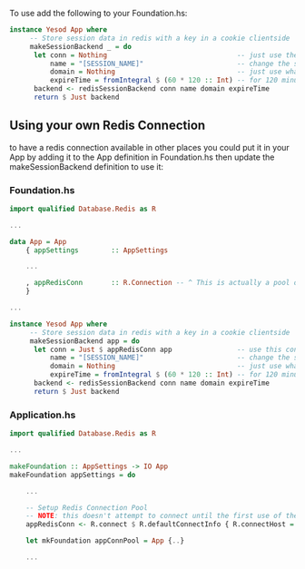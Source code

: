 To use add the following to your Foundation.hs:

```haskell
instance Yesod App where
     -- Store session data in redis with a key in a cookie clientside
     makeSessionBackend _ = do
      let conn = Nothing                                -- just use the default connection
          name = "[SESSION_NAME]"                       -- change the session name here
          domain = Nothing                              -- just use whatever domain the request comes in on
          expireTime = fromIntegral $ (60 * 120 :: Int) -- for 120 minutes
      backend <- redisSessionBackend conn name domain expireTime
      return $ Just backend
```

## Using your own Redis Connection

to have a redis connection available in other places you could put it in your App by adding it to the App definition in Foundation.hs then update the makeSessionBackend definition to use it:

### Foundation.hs

```haskell
import qualified Database.Redis as R

...

data App = App
    { appSettings        :: AppSettings

    ...

    , appRedisConn       :: R.Connection -- ^ This is actually a pool of connections
    }

...

instance Yesod App where
     -- Store session data in redis with a key in a cookie clientside
     makeSessionBackend app = do
      let conn = Just $ appRedisConn app                -- use this connection for sessions
          name = "[SESSION_NAME]"                       -- change the session name here
          domain = Nothing                              -- just use whatever domain the request comes in on
          expireTime = fromIntegral $ (60 * 120 :: Int) -- for 120 minutes
      backend <- redisSessionBackend conn name domain expireTime
      return $ Just backend
```

### Application.hs

```haskell
import qualified Database.Redis as R

...

makeFoundation :: AppSettings -> IO App
makeFoundation appSettings = do

    ...

    -- Setup Redis Connection Pool
    -- NOTE: this doesn't attempt to connect until the first use of the connection, any exceptions will occur there.
    appRedisConn <- R.connect $ R.defaultConnectInfo { R.connectHost = "[REDIS IP ADDRESS]" } -- change the IP address here

    let mkFoundation appConnPool = App {..}

    ...
```
